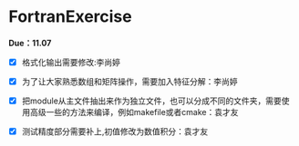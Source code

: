 # FortranExercise
**Due：11.07**
- [x] 格式化输出需要修改:李尚婷
- [x] 为了让大家熟悉数组和矩阵操作，需要加入特征分解：李尚婷
- [x] 把module从主文件抽出来作为独立文件，也可以分成不同的文件夹，需要使用高级一些的方法来编译，例如makefile或者cmake：袁才友
- [x] 测试精度部分需要补上,初值修改为数值积分：袁才友

